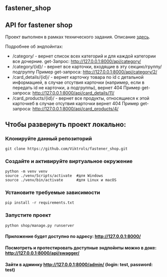 ## fastener_shop
## API for fastener shop

Проект выполнен в рамках технического задания. Описание <a href='test_task.txt'> здесь</a>.

Подробнее об эндпойнтах:
- /category/ - вернет список всех категорий и для каждой категории все дочерние.
get-Запрос: http://127.0.0.1:8000/api/category/ 
- /category/{id}/ - вернет все карточки, входящие в эту секцию/группу/подгруппу
Пример get-запроса: http://127.0.0.1:8000/api/category/2/
- /card_details/{id}/ - вернет карточку товара по id c детальной информацией, в случае отсутвия карточки (например, если в передать id не карточки, а подгруппы), вернет 404
Пример get-запроса: http://127.0.0.1:8000/api/card_details/11/
- /card_products/{id}/ - вернет все продукты, относящиеся к этой карточкеб в случае отсутвия карточки вернет 404
Пример get-запроса: http://127.0.0.1:8000/api/card_products/4/

## Чтобы развернуть проект локально:
### Клонируйте данный репозиторий
```
git clone https://github.com/Viktrols/fastener_shop.git
 ```
### Создайте и активируйте виртуальное окружение
```
python -m venv venv
source ./venv/Scripts/activate  #для Windows
source ./venv/bin/activate      #для Linux и macOS
```
### Установите требуемые зависимости
```
pip install -r requirements.txt
```
### Запустите проект
```
python shop/manage.py runserver
```
#### Приложение будет доступно по адресу: http://127.0.0.1:8000/
#### Посмотреть и протестировать доступные эндпойнты можно в доке: http://127.0.0.1:8000/api/swagger/
#### Зайти в админку http://127.0.0.1:8000/admin/  (login: test, password: test)